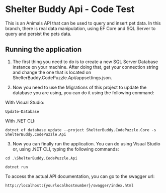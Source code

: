# Shelter Buddy Api - Code Test

This is an Animals API that can be used to query and insert pet data. In this branch, there is real data manipulation, using EF Core and SQL Server to query and persist the pets data.

## Running the application

1. The first thing you need to do is to create a new SQL Server Database instance on your machine. After doing that, get your connection string and change the one that is located on ShelterBuddy.CodePuzzle.Api/appsettings.json.

2. Now you need to use the Migrations of this project to update the database you are using, you can do it using the following command:

With Visual Studio:
```
Update-Database
```

With .NET CLI:
```
dotnet ef database update --project ShelterBuddy.CodePuzzle.Core -s ShelterBuddy.CodePuzzle.Api
```

3. Now you can finally run the application. You can do using Visual Studio or, using .NET CLI, typing the following commands:

```
cd .\ShelterBuddy.CodePuzzle.Api
```

```
dotnet run
```

To access the actual API documentation, you can go to the swagger url:
```
http://localhost:{yourlocalhostnumber}/swagger/index.html
```
